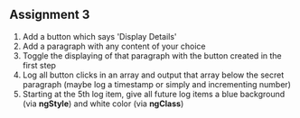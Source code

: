 ## Assignment 3

1. Add a button which says 'Display Details'
2. Add a paragraph with any content of your choice
3. Toggle the displaying of that paragraph with the button created in the first step
4. Log all button clicks in an array and output that array below the secret paragraph (maybe log a timestamp or simply and incrementing number)
5. Starting at the 5th log item, give all future log items a blue background (via **ngStyle**) and white color (via **ngClass**)
